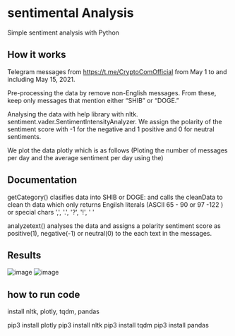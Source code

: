 # sentimental Analysis

Simple sentiment analysis with Python

## How it works

Telegram messages from https://t.me/CryptoComOfficial from May 1 to
and including May 15, 2021.

Pre-processing the data by remove non-English messages. From these, keep only messages
that mention either “SHIB” or “DOGE.”

Analysing the data with help library with nltk. sentiment.vader.SentimentIntensityAnalyzer.
We assign the polarity of the sentiment score with -1 for the negative and 1 positive and 0 for neutral sentiments.

We plot the data plotly which is as follows (Ploting the number of messages per day and the average sentiment per day using the)

## Documentation

getCategory() clasifies data into SHIB or DOGE:
and calls the cleanData to clean th data which only returns Engilsh literals (ASCII 65 - 90 or 97 -122 ) or special chars ',', '.', '?', '!', ' '

analyzetext() analyses the data and assigns a polarity  sentiment score as positive(1), negative(-1) or neutral(0) to the each text in the messages.


## Results
![image](https://user-images.githubusercontent.com/90940098/146636350-34a1d815-1870-4926-b989-fcbaa3063c6d.png)
![image](https://user-images.githubusercontent.com/90940098/146636361-c1d79dff-3fcc-4c5d-b50a-eecb7ee14519.png)


## how to run code 
install nltk, plotly, tqdm, pandas

pip3 install plotly
pip3 install nltk
pip3 install tqdm
pip3 install pandas


